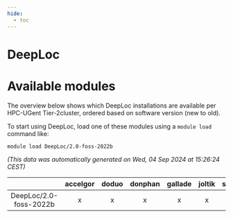 ```yaml
---
hide:
  - toc
---
```


DeepLoc
=======

# Available modules


The overview below shows which DeepLoc installations are available per HPC-UGent Tier-2cluster, ordered based on software version (new to old).

To start using DeepLoc, load one of these modules using a `module load` command like:

```shell
module load DeepLoc/2.0-foss-2022b
```

*(This data was automatically generated on Wed, 04 Sep 2024 at 15:26:24 CEST)*  

| |accelgor|doduo|donphan|gallade|joltik|shinx|skitty|
| :---: | :---: | :---: | :---: | :---: | :---: | :---: | :---: |
|DeepLoc/2.0-foss-2022b|x|x|x|x|x|-|x|
